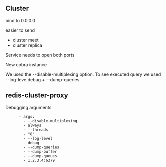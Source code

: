 
## Cluster

bind to 0.0.0.0

easier to send

* cluster meet
* cluster replica

Service needs to open both ports

New cobra instance

We used the --disable-multiplexing option.
To see executed query we used --log-leve debug + --dump-queries

## redis-cluster-proxy

Debugging arguments

```
      - args:
        - --disable-multiplexing
        - always
        - --threads
        - "8"
        - --log-level
        - debug
        - --dump-queries
        - --dump-buffer
        - --dump-queues
        - 1.2.3.4:6379
```
